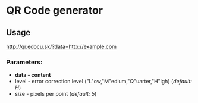 QR Code generator
=================

Usage
-----

http://qr.edocu.sk/?data=http://example.com

### Parameters:

* **data  - content**
* level - error correction level ("L"ow,"M"edium,"Q"uarter,"H"igh) (*default: H*)
* size  - pixels per point (*default: 5*)
